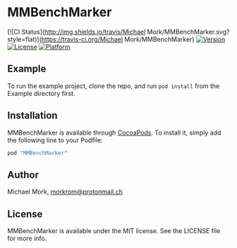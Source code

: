 # MMBenchMarker

[![CI Status](http://img.shields.io/travis/Michael Mork/MMBenchMarker.svg?style=flat)](https://travis-ci.org/Michael Mork/MMBenchMarker)
[![Version](https://img.shields.io/cocoapods/v/MMBenchMarker.svg?style=flat)](http://cocoapods.org/pods/MMBenchMarker)
[![License](https://img.shields.io/cocoapods/l/MMBenchMarker.svg?style=flat)](http://cocoapods.org/pods/MMBenchMarker)
[![Platform](https://img.shields.io/cocoapods/p/MMBenchMarker.svg?style=flat)](http://cocoapods.org/pods/MMBenchMarker)

## Example

To run the example project, clone the repo, and run `pod install` from the Example directory first.

## Installation

MMBenchMarker is available through [CocoaPods](http://cocoapods.org). To install
it, simply add the following line to your Podfile:

```ruby
pod "MMBenchMarker"
```

## Author

Michael Mork, morkrom@protonmail.ch

## License

MMBenchMarker is available under the MIT license. See the LICENSE file for more info.
